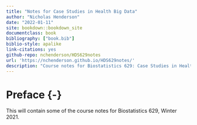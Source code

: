 ```yaml
--- 
title: "Notes for Case Studies in Health Big Data"
author: "Nicholas Henderson"
date: "2022-01-11"
site: bookdown::bookdown_site
documentclass: book
bibliography: ["book.bib"]
biblio-style: apalike
link-citations: yes
github-repo: nchenderson/HDS629notes
url: 'https://nchenderson.github.io/HDS629notes/'
description: "Course notes for Biostatistics 629: Case Studies in Health Big Data"
---
```


# Preface {-}

This will contain some of the course notes for Biostatistics 629, Winter 2021.
